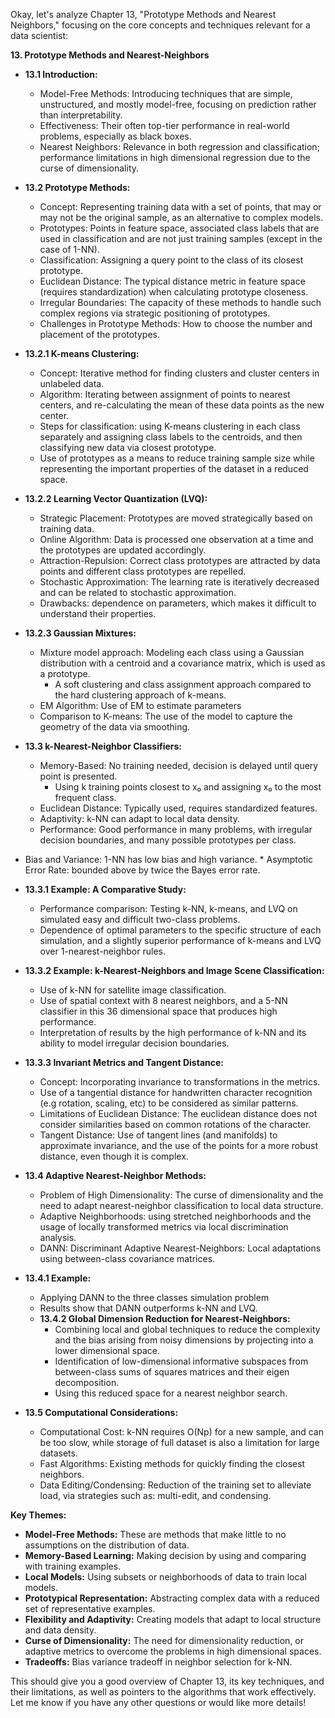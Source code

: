 Okay, let's analyze Chapter 13, "Prototype Methods and Nearest Neighbors," focusing on the core concepts and techniques relevant for a data scientist:

**13. Prototype Methods and Nearest-Neighbors**

*   **13.1 Introduction:**
    *   Model-Free Methods: Introducing techniques that are simple, unstructured, and mostly model-free, focusing on prediction rather than interpretability.
    *   Effectiveness: Their often top-tier performance in real-world problems, especially as black boxes.
    *   Nearest Neighbors:  Relevance in both regression and classification; performance limitations in high dimensional regression due to the curse of dimensionality.

*   **13.2 Prototype Methods:**
    *   Concept: Representing training data with a set of points, that may or may not be the original sample, as an alternative to complex models.
    *   Prototypes: Points in feature space, associated class labels that are used in classification and are not just training samples (except in the case of 1-NN).
    *   Classification:  Assigning a query point to the class of its closest prototype.
    *   Euclidean Distance: The typical distance metric in feature space (requires standardization) when calculating prototype closeness.
    *   Irregular Boundaries: The capacity of these methods to handle such complex regions via strategic positioning of prototypes.
    *    Challenges in Prototype Methods: How to choose the number and placement of the prototypes.

*   **13.2.1 K-means Clustering:**
    *   Concept: Iterative method for finding clusters and cluster centers in unlabeled data.
    *    Algorithm: Iterating between assignment of points to nearest centers, and re-calculating the mean of these data points as the new center.
    *   Steps for classification: using K-means clustering in each class separately and assigning class labels to the centroids, and then classifying new data via closest prototype.
    *   Use of prototypes as a means to reduce training sample size while representing the important properties of the dataset in a reduced space.

* **13.2.2 Learning Vector Quantization (LVQ):**
    *   Strategic Placement: Prototypes are moved strategically based on training data.
    *   Online Algorithm: Data is processed one observation at a time and the prototypes are updated accordingly.
    *   Attraction-Repulsion: Correct class prototypes are attracted by data points and different class prototypes are repelled.
    *   Stochastic Approximation:  The learning rate is iteratively decreased and can be related to stochastic approximation.
    *   Drawbacks: dependence on parameters, which makes it difficult to understand their properties.
*   **13.2.3 Gaussian Mixtures:**
    *   Mixture model approach: Modeling each class using a Gaussian distribution with a centroid and a covariance matrix, which is used as a prototype.
        * A soft clustering and class assignment approach compared to the hard clustering approach of k-means.
    *   EM Algorithm: Use of EM to estimate parameters
    *   Comparison to K-means: The use of the model to capture the geometry of the data via smoothing.

*   **13.3 k-Nearest-Neighbor Classifiers:**
    *   Memory-Based: No training needed, decision is delayed until query point is presented.
        *   Using k training points closest to x₀ and assigning x₀ to the most frequent class.
    *   Euclidean Distance: Typically used, requires standardized features.
    *   Adaptivity: k-NN can adapt to local data density.
    *   Performance: Good performance in many problems, with irregular decision boundaries, and many possible prototypes per class.
   * Bias and Variance: 1-NN has low bias and high variance.
    *   Asymptotic Error Rate: bounded above by twice the Bayes error rate.
*   **13.3.1 Example: A Comparative Study:**
    *   Performance comparison: Testing k-NN, k-means, and LVQ on simulated easy and difficult two-class problems.
    *    Dependence of optimal parameters to the specific structure of each simulation, and a slightly superior performance of k-means and LVQ over 1-nearest-neighbor rules.
* **13.3.2 Example: k-Nearest-Neighbors and Image Scene Classification:**
    *   Use of k-NN for satellite image classification.
    *    Use of spatial context with 8 nearest neighbors, and a 5-NN classifier in this 36 dimensional space that produces high performance.
    *  Interpretation of results by the high performance of k-NN and its ability to model irregular decision boundaries.
*   **13.3.3 Invariant Metrics and Tangent Distance:**
    *   Concept: Incorporating invariance to transformations in the metrics.
    *  Use of a tangential distance for handwritten character recognition (e.g rotation, scaling, etc) to be considered as similar patterns.
    *   Limitations of Euclidean Distance: The euclidean distance does not consider similarities based on common rotations of the character.
    *   Tangent Distance: Use of tangent lines (and manifolds) to approximate invariance, and the use of the points for a more robust distance, even though it is complex.

*   **13.4 Adaptive Nearest-Neighbor Methods:**
    *   Problem of High Dimensionality: The curse of dimensionality and the need to adapt nearest-neighbor classification to local data structure.
    *  Adaptive Neighborhoods: using stretched neighborhoods and the usage of locally transformed metrics via local discrimination analysis.
    *   DANN: Discriminant Adaptive Nearest-Neighbors: Local adaptations using between-class covariance matrices.
*  **13.4.1 Example:**
    *   Applying DANN to the three classes simulation problem
    *   Results show that DANN outperforms k-NN and LVQ.
   *   **13.4.2 Global Dimension Reduction for Nearest-Neighbors:**
        *   Combining local and global techniques to reduce the complexity and the bias arising from noisy dimensions by projecting into a lower dimensional space.
        *  Identification of low-dimensional informative subspaces from between-class sums of squares matrices and their eigen decomposition.
       * Using this reduced space for a nearest neighbor search.
*   **13.5 Computational Considerations:**
    *   Computational Cost: k-NN requires O(Np) for a new sample, and can be too slow, while storage of full dataset is also a limitation for large datasets.
    *   Fast Algorithms: Existing methods for quickly finding the closest neighbors.
    *   Data Editing/Condensing: Reduction of the training set to alleviate load, via strategies such as: multi-edit, and condensing.

**Key Themes:**

*   **Model-Free Methods:** These are methods that make little to no assumptions on the distribution of data.
*   **Memory-Based Learning:** Making decision by using and comparing with training examples.
*   **Local Models:** Using subsets or neighborhoods of data to train local models.
*   **Prototypical Representation:**  Abstracting complex data with a reduced set of representative examples.
*   **Flexibility and Adaptivity:** Creating models that adapt to local structure and data density.
*   **Curse of Dimensionality:** The need for dimensionality reduction, or adaptive metrics to overcome the problems in high dimensional spaces.
*   **Tradeoffs:** Bias variance tradeoff in neighbor selection for k-NN.

This should give you a good overview of Chapter 13, its key techniques, and their limitations, as well as pointers to the algorithms that work effectively. Let me know if you have any other questions or would like more details!
